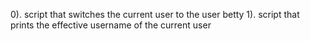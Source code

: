 0). script that switches the current user to the user betty
1). script that prints the effective username of the current user
